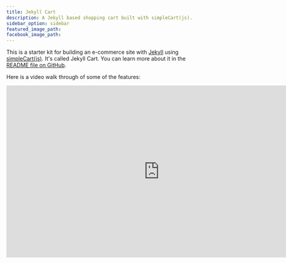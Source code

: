 ```yaml
---
title: Jekyll Cart
description: A Jekyll based shopping cart built with simpleCart(js).
sidebar_option: sidebar
featured_image_path:
facebook_image_path:
---
```


This is a starter kit for building an e-commerce site with [Jekyll](https://jekyllrb.com/) using [simpleCart(js)](http://simplecartjs.org/). It's called Jekyll Cart. You can learn more about it in the [README file on GitHub](https://github.com/bradonomics/jekyll-cart/blob/develop/README.md).

Here is a video walk through of some of the features:

<iframe width="800" height="450" src="https://www.youtube-nocookie.com/embed/jdp_XmogTEo?rel=0&amp;showinfo=0" frameborder="0" allowfullscreen></iframe>